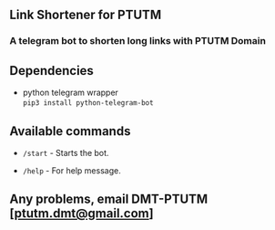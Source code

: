 ## Link Shortener for PTUTM
### A telegram bot to shorten long links with PTUTM Domain
## Dependencies
- python telegram wrapper\
  ```pip3 install python-telegram-bot```

## Available commands
- ```/start``` - Starts the bot.

- ```/help``` - For help message.


## Any problems, email DMT-PTUTM [ptutm.dmt@gmail.com]
